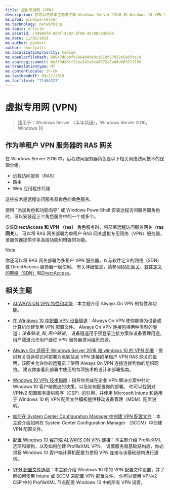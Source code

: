 ```yaml
---
title: 虚拟专用网 (VPN)
description: 您可以使用本主题来了解 Windows Server 2016 和 Windows 10 VPN 的特性和功能。
ms.prod: windows-server
ms.technology: networking
ms.topic: article
ms.assetid: cd4908f0-0d6f-4c02-8f98-4dc88c3dcb65
ms.date: 11/05/2018
ms.author: pashort
author: shortpatti
ms.localizationpriority: medium
ms.openlocfilehash: 6b647d8cbf9586408b49c1519b57d32e596fce10
ms.sourcegitcommit: 6aff3d88ff22ea141a6ea6572a5ad8dd6321f199
ms.translationtype: MT
ms.contentlocale: zh-CN
ms.lasthandoff: 09/27/2019
ms.locfileid: "71404227"
---
```

# <a name="virtual-private-networking-vpn"></a>虚拟专用网 (VPN)

>适用于：Windows Server （半年频道），Windows Server 2016，Windows 10

## <a name="ras-gateway-as-a-single-tenant-vpn-server"></a>作为单租户 VPN 服务器的 RAS 网关

在 Windows Server 2016 中，远程访问服务器角色是以下相关网络访问技术的逻辑分组。

- 远程访问服务（RAS）
- 路由
- Web 应用程序代理

这些技术是远程访问服务器角色的角色服务。

使用 "添加角色和功能向导" 或 Windows PowerShell 安装远程访问服务器角色时，可以安装这三个角色服务中的一个或多个。

安装**DirectAccess 和 VPN （ras）** 角色服务时，将部署远程访问服务网关（**ras 网关**）。 可以将 RAS 网关部署为单租户 RAS 网关虚拟专用网络（VPN）服务器，该服务器提供许多高级功能和增强的功能。

>[!NOTE]
>你还可以将 RAS 网关部署为多租户 VPN 服务器，以与软件定义的网络（SDN）或 DirectAccess 服务器一起使用。 有关详细信息，请参阅[RAS 网关](https://docs.microsoft.com/windows-server/remote/remote-access/ras-gateway/ras-gateway)、[软件定义的网络（SDN）](https://docs.microsoft.com/windows-server/networking/sdn/software-defined-networking)和[DirectAccess](https://docs.microsoft.com/windows-server/remote/remote-access/directaccess/directaccess)。

## <a name="related-topics"></a>相关主题
- [ALWAYS ON VPN 特性和功能](vpn-map-da.md)：本主题介绍 Always On VPN 的特性和功能。 

- [在 Windows 10 中配置 VPN 设备隧道](vpn-device-tunnel-config.md)：Always On VPN 使你能够为设备或计算机创建专用 VPN 配置文件。 Always On VPN 连接包括两种类型的隧道：_设备隧道_和_用户隧道_。 设备隧道用于预登录连接方案和设备管理用途。 用户隧道允许用户通过 VPN 服务器访问组织资源。

- [Always On 适用于 Windows Server 2016 和 windows 10 的 VPN 部署](always-on-vpn/deploy/always-on-vpn-deploy.md)：提供有关将远程访问部署为点到站点 VPN 连接的单租户 VPN RAS 网关的说明，该网关允许你的远程员工使用 Always On VPN 连接连接到你的组织网络。 建议你查看此部署中使用的每项技术的设计和部署指南。

- [Windows 10 VPN 技术指南](https://docs.microsoft.com/windows/access-protection/vpn/vpn-guide)：指导你完成在企业 VPN 解决方案中针对 Windows 10 客户端做出的决策，以及如何配置你的部署。 你可以找到对 VPNv2 配置服务提供程序（CSP）的引用，并使用 Microsoft Intune 和适用于 Windows 10 的 VPN 配置文件模板提供移动设备管理（MDM）配置说明。

- [如何在 System Center Configuration Manager 中创建 VPN 配置文件](https://docs.microsoft.com/sccm/protect/deploy-use/create-vpn-profiles)：本主题介绍如何在 System Center Configuration Manager （SCCM）中创建 VPN 配置文件。

- [配置 Windows 10 客户端 ALWAYS ON VPN 连接](https://docs.microsoft.com/windows-server/remote/remote-access/vpn/always-on-vpn/deploy/vpn-deploy-client-vpn-connections)：本主题介绍 ProfileXML 选项和架构，以及如何创建 ProfileXML VPN。 设置服务器基础结构后，你必须将 Windows 10 客户端计算机配置为使用 VPN 连接与该基础结构进行通信。

- [VPN 配置文件选项](https://docs.microsoft.com/windows/access-protection/vpn/vpn-profile-options)：本主题介绍 Windows 10 中的 VPN 配置文件设置，并了解如何使用 Intune 或 SCCM 来配置 VPN 配置文件。 你可以使用 VPNv2 CSP 中的 ProfileXML 节点配置 Windows 10 中的所有 VPN 设置。
